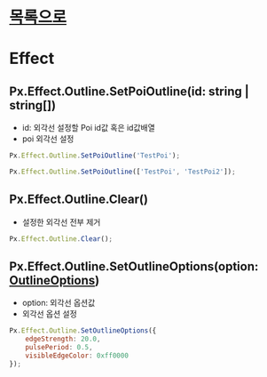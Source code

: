 [목록으로](../readme.md)
============
Effect
=============
## Px.Effect.Outline.SetPoiOutline(id: string | string[])
- id: 외각선 설정할 Poi id값 혹은 id값배열
- poi 외각선 설정
```javascript
Px.Effect.Outline.SetPoiOutline('TestPoi');

Px.Effect.Outline.SetPoiOutline(['TestPoi', 'TestPoi2']);
```

## Px.Effect.Outline.Clear()
- 설정한 외각선 전부 제거
```javascript
Px.Effect.Outline.Clear();
```

## Px.Effect.Outline.SetOutlineOptions(option: [OutlineOptions](./Interfaces.md#outlineoptions))
- option: 외각선 옵션값
- 외각선 옵션 설정
```javascript
Px.Effect.Outline.SetOutlineOptions({
    edgeStrength: 20.0,
    pulsePeriod: 0.5,
    visibleEdgeColor: 0xff0000
});
```

